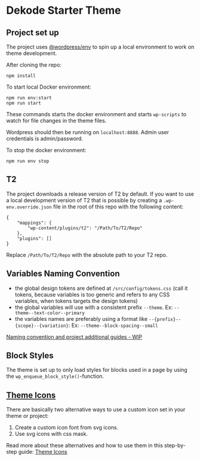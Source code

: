 # Dekode Starter Theme

## Project set up

The project uses [@wordpress/env](https://developer.wordpress.org/block-editor/reference-guides/packages/packages-env/) to spin up a local environment to work on theme development.

After cloning the repo:

```
npm install
```

To start local Docker environment:

```
npm run env:start
npm run start
```

These commands starts the docker environment and starts `wp-scripts` to watch for file changes in the theme files.

Wordpress should then be running on `localhost:8888`. Admin user credentials is admin/password.

To stop the docker environment:

```
npm run env stop
```

## T2

The project downloads a release version of T2 by default. If you want to use a local development version of T2 that is possible by creating a `.wp-env.override.json` file in the root of this repo with the following content:

```
{
    "mappings": {
        "wp-content/plugins/t2": "/Path/To/T2/Repo"
    },
    "plugins": []
}
```

Replace `/Path/To/T2/Repo` with the absolute path to your T2 repo.

## Variables Naming Convention

-   the global design tokens are defined at `/src/config/tokens.css` (call it tokens, because variables is too generic and refers to any CSS variables, when tokens targets the design tokens)
-   the global variables will use with a consistent prefix `--theme`. Ex: `--theme--text-color--primary`
-   the variables names are preferably using a format like `--{prefix}--{scope}--{variation}`: Ex: `--theme--block-spacing--small`

[Naming convention and project additional guides - WIP](https://dekode.atlassian.net/wiki/spaces/ST/pages/1868038164/Literal+and+semantic+tokens)

## Block Styles

The theme is set up to only load styles for blocks used in a page by using the `wp_enqueue_block_style()`-function.

## [Theme Icons](THEME-ICONS.md)

There are basically two alternative ways to use a custom icon set in your
theme or project:

1. Create a custom icon font from svg icons.
2. Use svg icons with css mask.

Read more about these alternatives and how to use them
in this step-by-step guide: [Theme Icons](THEME-ICONS.md)
